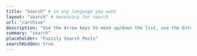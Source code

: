 ```yaml
---
title: "Search" # in any language you want
layout: "search" # necessary for search
url: "/archive"
description: "Use the Arrow keys to move up/down the list, use the Enter key or Right Arrow key to go to the highlighted page and the Escape key to clear the searchbox"
summary: "search"
placeholder: "Fuzzily Search Posts"
searchHidden: true
---
```

